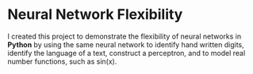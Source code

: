 # Neural Network Flexibility

I created this project to demonstrate the flexibility of neural networks in **Python** by using the same neural network to identify hand written digits, identify the language of a text, construct a perceptron, and to model real number functions, such as sin(x).  
